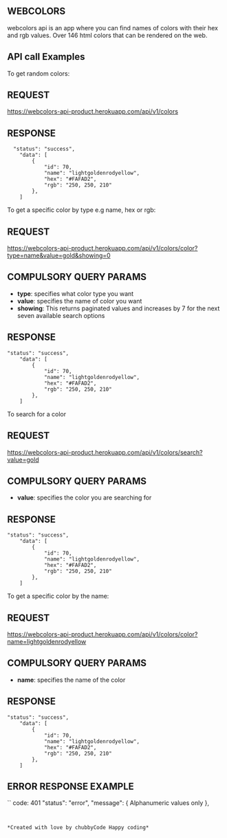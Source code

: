 ## WEBCOLORS

webcolors api is an app where you can find names of colors with their hex and rgb values. Over 146 html colors that can be rendered on the web. 

## API call Examples

To get random colors:

## REQUEST

https://webcolors-api-product.herokuapp.com/api/v1/colors

## RESPONSE

```
  "status": "success",
    "data": [
        {
            "id": 70,
            "name": "lightgoldenrodyellow",
            "hex": "#FAFAD2",
            "rgb": "250, 250, 210"
        },
    ]
```

To get a specific color by type e.g name, hex or rgb:

## REQUEST

https://webcolors-api-product.herokuapp.com/api/v1/colors/color?type=name&value=gold&showing=0

## COMPULSORY QUERY PARAMS
- **type**: specifies what color type you want
- **value**: specifies the name of color you want
- **showing**: This returns paginated values and increases by 7 for the next                seven available search options 


## RESPONSE

```
"status": "success",
    "data": [
        {
            "id": 70,
            "name": "lightgoldenrodyellow",
            "hex": "#FAFAD2",
            "rgb": "250, 250, 210"
        },
    ]
```

To search for a color

## REQUEST

https://webcolors-api-product.herokuapp.com/api/v1/colors/search?value=gold

## COMPULSORY QUERY PARAMS
- **value**: specifies the color you are searching for

## RESPONSE

```
"status": "success",
    "data": [
        {
            "id": 70,
            "name": "lightgoldenrodyellow",
            "hex": "#FAFAD2",
            "rgb": "250, 250, 210"
        },
    ]
```

To get a specific color by the name:

## REQUEST

https://webcolors-api-product.herokuapp.com/api/v1/colors/color?name=lightgoldenrodyellow

## COMPULSORY QUERY PARAMS
- **name**: specifies the name of the color



## RESPONSE

```
"status": "success",
    "data": [
        {
            "id": 70,
            "name": "lightgoldenrodyellow",
            "hex": "#FAFAD2",
            "rgb": "250, 250, 210"
        },
    ]
```


## ERROR RESPONSE EXAMPLE

``
code: 401
"status": "error",
    "message": {
        Alphanumeric values only
    },
    
```


*Created with love by chubbyCode Happy coding*
